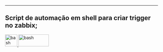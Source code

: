 <hr><h2>
Script de automação em shell para criar trigger no zabbix;
</h2>
  
<a href="https://www.gnu.org/software/bash/" target="_blank" rel="noreferrer"> <img src="https://www.vectorlogo.zone/logos/gnu_bash/gnu_bash-icon.svg" alt="bash" width="40" height="40"/> </a><a href="https://www.gnu.org/software/bash/" target="_blank" rel="noreferrer"> <img src="https://www.vectorlogo.zone/logos/zabbix/zabbix-ar21.svg" alt="bash" width="100" height="40"/> </a>

